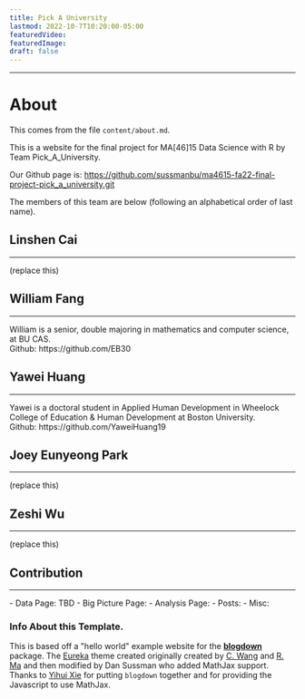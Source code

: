 ```yaml
---
title: Pick A University
lastmod: 2022-10-7T10:20:00-05:00
featuredVideo:
featuredImage:
draft: false
---
```


<hr>

<h1> <b> About </b></h1>

This comes from the file `content/about.md`.

This is a website for the final project for MA[46]15 Data Science with R by Team Pick_A_University.

Our Github page is: https://github.com/sussmanbu/ma4615-fa22-final-project-pick_a_university.git

The members of this team are below (following an alphabetical order of last name).

## Linshen Cai
<hr>
(replace this)

## William Fang
<hr>
William is a senior, double majoring in mathematics and computer science, at BU CAS. 
<br>
Github: https://github.com/EB30

## Yawei Huang
<hr>
Yawei is a doctoral student in Applied Human Development in Wheelock College of Education & Human Development at Boston University.
<br>
Github: https://github.com/YaweiHuang19

## Joey Eunyeong Park
<hr>
(replace this)

## Zeshi Wu
<hr>

(replace this)

## Contribution
<hr>
- Data Page: TBD
- Big Picture Page: 
- Analysis Page: 
- Posts: 
- Misc: 


<!-- Please leave in the information below -->

### Info About this Template.

This is based off a "hello world" example website for the [**blogdown**](https://github.com/rstudio/blogdown) package. The [Eureka](https://www.wangchucheng.com/en/docs/eureka/) theme created originally created by  [C. Wang](https://www.wangchucheng.com/zh/) and [R. Ma](https://www.ruiqima.com/zh/) and then modified by Dan Sussman who added MathJax support. Thanks to [Yihui Xie](https://github.com/yihui/) for putting `blogdown` together and for providing the Javascript to use MathJax.
